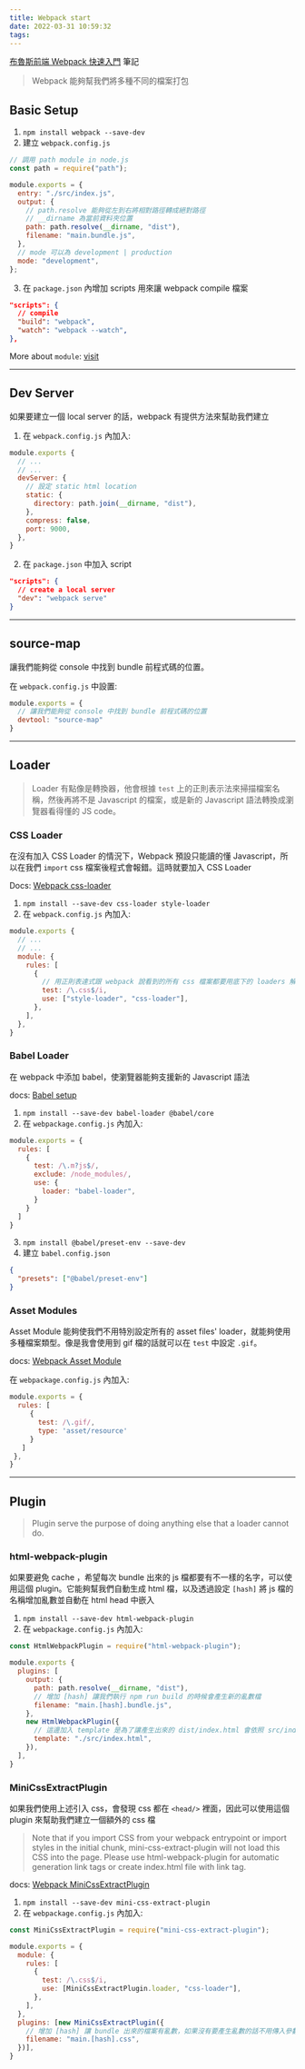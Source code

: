 ```yaml
---
title: Webpack start
date: 2022-03-31 10:59:32
tags:
---
```

[布魯斯前端 Webpack 快速入門](https://www.youtube.com/watch?v=uP6KTupfyIw) 筆記

> Webpack 能夠幫我們將多種不同的檔案打包

## Basic Setup
1. `npm install webpack --save-dev`
2. 建立 `webpack.config.js`
```js
// 調用 path module in node.js
const path = require("path");

module.exports = {
  entry: "./src/index.js",
  output: {
    // path.resolve 能夠從左到右將相對路徑轉成絕對路徑
    // __dirname 為當前資料夾位置
    path: path.resolve(__dirname, "dist"),
    filename: "main.bundle.js",
  },
  // mode 可以為 development | production  
  mode: "development",
};
```
3. 在 `package.json` 內增加 scripts 用來讓 webpack compile 檔案
```json
"scripts": {
  // compile
  "build": "webpack",
  "watch": "webpack --watch",
},
``` 

More about `module`: [visit](https://ithelp.ithome.com.tw/articles/10185008)

-------------------------

## Dev Server
如果要建立一個 local server 的話，webpack 有提供方法來幫助我們建立

1. 在 `webpack.config.js` 內加入: 
```js
module.exports {
  // ...
  // ...
  devServer: {
    // 設定 static html location
    static: {
      directory: path.join(__dirname, "dist"),
    },
    compress: false,
    port: 9000,
  },
}
```

2. 在 `package.json` 中加入 script
```json
"scripts": {
  // create a local server   
  "dev": "webpack serve"
}
```
-------------------------

## source-map
讓我們能夠從 console 中找到 bundle 前程式碼的位置。

在 `webpack.config.js` 中設置:
```js
module.exports = {
  // 讓我們能夠從 console 中找到 bundle 前程式碼的位置
  devtool: "source-map"
}
```

-------------------------

## Loader
> Loader 有點像是轉換器，他會根據 `test` 上的正則表示法來掃描檔案名稱，然後再將不是 Javascript 的檔案，或是新的 Javascript 語法轉換成瀏覽器看得懂的 JS code。

### CSS Loader
在沒有加入 CSS Loader 的情況下，Webpack 預設只能讀的懂 Javascript，所以在我們 `import` css 檔案後程式會報錯。這時就要加入 CSS Loader

Docs: [Webpack css-loader](https://webpack.js.org/loaders/css-loader/#root)

1. `npm install --save-dev css-loader style-loader`
2. 在 `webpack.config.js` 內加入:
```js
module.exports {
  // ...
  // ...
  module: {
    rules: [
      {
        // 用正則表達式跟 webpack 說看到的所有 css 檔案都要用底下的 loaders 解析
        test: /\.css$/i,
        use: ["style-loader", "css-loader"],
      },
    ],
  },
}
```

### Babel Loader
在 webpack 中添加 babel，使瀏覽器能夠支援新的 Javascript 語法

docs: [Babel setup](https://babeljs.io/setup#installation)

1. `npm install --save-dev babel-loader @babel/core`
2. 在 `webpackage.config.js` 內加入:
```js
module.exports = {
  rules: [
    {
      test: /\.m?js$/,
      exclude: /node_modules/,
      use: {
        loader: "babel-loader",
      }
    }
  ]
}
```
3. `npm install @babel/preset-env --save-dev`
4. 建立 `babel.config.json`
```json
{
  "presets": ["@babel/preset-env"]
}
```

### Asset Modules
Asset Module 能夠使我們不用特別設定所有的 asset files' loader，就能夠使用多種檔案類型。像是我會使用到 gif 檔的話就可以在 `test` 中設定 `.gif`。

docs: [Webpack Asset Module](https://webpack.js.org/guides/asset-modules/#resource-assets)

在 `webpackage.config.js` 內加入:
```js
module.exports = {
  rules: [
     {
       test: /\.gif/,
       type: 'asset/resource'
     }
   ]
 },
}
```
-------------------------

## Plugin
> Plugin serve the purpose of doing anything else that a loader cannot do.

### html-webpack-plugin
如果要避免 cache ，希望每次 bundle 出來的 js 檔都要有不一樣的名字，可以使用這個 plugin。它能夠幫我們自動生成 html 檔，以及透過設定 `[hash]` 將 js 檔的名稱增加亂數並自動在 html head 中嵌入

1. `npm install --save-dev html-webpack-plugin`
2. 在 `webpackage.config.js` 內加入:
```js
const HtmlWebpackPlugin = require("html-webpack-plugin");

module.exports {
  plugins: [
    output: {
      path: path.resolve(__dirname, "dist"),
      // 增加 [hash] 讓我們執行 npm run build 的時候會產生新的亂數檔
      filename: "main.[hash].bundle.js",
    },    
    new HtmlWebpackPlugin({
      // 這邊加入 template 是為了讓產生出來的 dist/index.html 會依照 src/index.html 的內容樣本來產生，不然不會有內容
      template: "./src/index.html",
    }),
  ],
}
```

### MiniCssExtractPlugin
如果我們使用上述引入 css，會發現 css 都在 `<head/>` 裡面，因此可以使用這個 plugin 來幫助我們建立一個額外的 css 檔

> Note that if you import CSS from your webpack entrypoint or import styles in the initial chunk, mini-css-extract-plugin will not load this CSS into the page. Please use html-webpack-plugin for automatic generation link tags or create index.html file with link tag.

docs: [Webpack MiniCssExtractPlugin](https://webpack.js.org/plugins/mini-css-extract-plugin/)

1. `npm install --save-dev mini-css-extract-plugin`
2. 在 `webpackage.config.js` 內加入:
```js
const MiniCssExtractPlugin = require("mini-css-extract-plugin");

module.exports = {
  module: {
    rules: [
      {
        test: /\.css$/i,
        use: [MiniCssExtractPlugin.loader, "css-loader"],
      },
    ],
  },
  plugins: [new MiniCssExtractPlugin({
    // 增加 [hash] 讓 bundle 出來的檔案有亂數，如果沒有要產生亂數的話不用傳入參數也可以
    filename: "main.[hash].css",
  })],
}
```